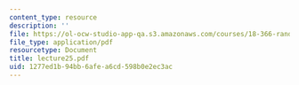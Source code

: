 ```yaml
---
content_type: resource
description: ''
file: https://ol-ocw-studio-app-qa.s3.amazonaws.com/courses/18-366-random-walks-and-diffusion-fall-2006/1277ed1b94bb6afea6cd598b0e2ec3ac_lecture25.pdf
file_type: application/pdf
resourcetype: Document
title: lecture25.pdf
uid: 1277ed1b-94bb-6afe-a6cd-598b0e2ec3ac
---
```


